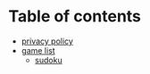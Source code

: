 # Table of contents

* [privacy policy](README.md)
* [game list](game-list/game-list.md)
  * [sudoku](game-list/category/pazul/sudoku.md)
